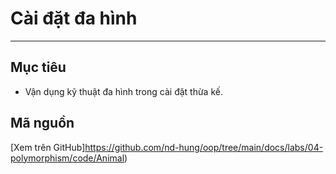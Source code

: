 # Cài đặt đa hình

---

## Mục tiêu

- Vận dụng kỹ thuật đa hình trong cài đặt thừa kế.

## Mã nguồn

[Xem trên GitHub]https://github.com/nd-hung/oop/tree/main/docs/labs/04-polymorphism/code/Animal)